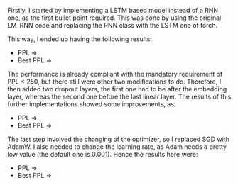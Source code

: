 Firstly, I started by implementing a LSTM based model instead of a RNN one, as the first bullet point required. This was done by using the original LM_RNN code and replacing the RNN class with the LSTM one of torch.

This way, I ended up having the following results:
- PPL => 
- Best PPL => 

The performance is already compliant with the mandatory requirement of PPL < 250, but there still were other two modifications to do. Therefore, I then added two dropout layers, the first one had to be after the embedding layer, whereas the second one before the last linear layer.
The results of this further implementations showed some improvements, as:
- PPL =>
- Best PPL =>

The last step involved the changing of the optimizer, so I replaced SGD with AdamW. I also needed to change the learning rate, as Adam needs a pretty low value (the default one is 0.001). Hence the results here were:
- PPL =>
- Best PPL =>
